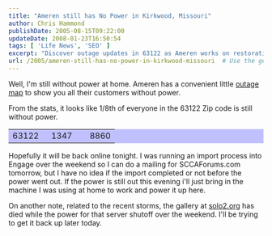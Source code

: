 ```yaml
---
title: "Ameren still has No Power in Kirkwood, Missouri"
author: Chris Hammond
publishDate: 2005-08-15T09:22:00
updateDate: 2008-01-23T16:50:54
tags: [ 'Life News', 'SEO' ]
excerpt: "Discover outage updates in 63122 as Ameren works on restoration. Keep updated on power status and stay informed about affected areas in the zip code."
url: /2005/ameren-still-has-no-power-in-kirkwood-missouri  # Use the generated URL with year
---
```

<P>Well, I'm still without power at home. Ameren has a convenient little <A href="https://www2.ameren.com/oas/">outage map</A> to show you all their customers without power.</P> <P>From the stats, it looks like 1/8th of everyone in the 63122 Zip code is still without power.  <TABLE id=tblOutages style="BORDER-TOP-WIDTH: 0px; BORDER-LEFT-WIDTH: 0px; BORDER-LEFT-COLOR: transparent; BORDER-BOTTOM-WIDTH: 0px; BORDER-BOTTOM-COLOR: transparent; BORDER-TOP-COLOR: transparent; BACKGROUND-COLOR: #c0c0ff; BORDER-RIGHT-WIDTH: 0px; BORDER-RIGHT-COLOR: transparent" borderColor=transparent border=0> <TBODY> <TR> <TD style="WIDTH: 45px" align=middle>63122</TD> <TD style="WIDTH: 50px" align=right>1347</TD> <TD style="WIDTH: 60px" align=right>8860</TD></TR></TBODY></TABLE></P> <P>Hopefully it will be back online tonight. I was running an import process into Engage over the weekend so I can do a mailing for SCCAForums.com tomorrow, but I have no idea if the import completed or not before the power went out. If the power is still out this evening i'll just bring in the machine I was using at home to work and power it up here.</P> <P>On another note, related to the recent storms, the gallery at <a title="the ultimate autocross web site" href="https://www.solo2.org/" target="_blank">solo2.org</a> has died while the power for that server shutoff over the weekend. I'll be trying to get it back up later today.</P>

